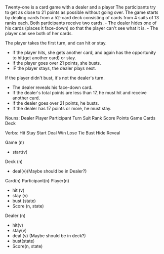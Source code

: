 Twenty-one is a card game with a dealer and a player
The participants try to get as close to 21 points as possible without going over.
The game starts by dealing cards from a 52-card deck consisting of cards from 4 suits of 13 ranks
each.
Both participants receive two cards.
    - The dealer hides one of his cards (places it face-down) so that the player can't see what it is.
    - The player can see both of her cards.

The player takes the first turn, and can hit or stay.
- If the player hits, she gets another card, and again has the opportunity to hit(get another card) or stay.
- If the player goes over 21 points, she busts.
- IF the player stays, the dealer plays next.

If the player didn't bust, it's not the dealer's turn.
- The dealer reveals his face-down card.
- If the dealer's total points are less than 17, he must hit and receive another card.
- If the dealer goes over 21 points, he busts.
- If the dealer has 17 points or more, he must stay.


Nouns:
Dealer
Player
Participant
Turn
Suit
Rank
Score
Points
Game
Cards
Deck


Verbs:
Hit
Stay
Start
Deal
Win
Lose
Tie
Bust
Hide
Reveal


Game (n)
 - start(v)

Deck (n)
 - deal(v)(Maybe should be in Dealer?)

Card(n)
Participant(n)
Player(n)
 - hit (v)
 - stay (v)
 - bust (state)
 - Score (n, state)

Dealer (n)
 - hit(v)
 - stay(v)
 - deal (v) (Maybe should be in deck?)
 - bust(state)
 - Score(n, state)




